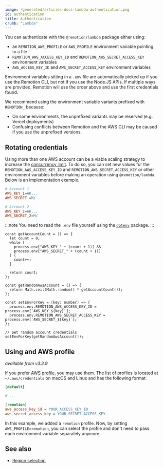 ```yaml
---
image: /generated/articles-docs-lambda-authentication.png
id: authentication
title: Authentication
crumb: "Lambda"
---
```


You can authenticate with the `@remotion/lambda` package either using:

- an `REMOTION_AWS_PROFILE` or `AWS_PROFILE` environment variable pointing to a file
- `REMOTION_AWS_ACCESS_KEY_ID` and `REMOTION_AWS_SECRET_ACCESS_KEY` environment variables
- `AWS_ACCESS_KEY_ID` and `AWS_SECRET_ACCESS_KEY` environment variables

Environment variables sitting in a `.env` file are automatically picked up if you use the Remotion CLI, but not if you use the Node.JS APIs. If multiple ways are provided, Remotion will use the order above and use the first credentials found.

We recommend using the environment variable variants prefixed with `REMOTION_` because:

- On some environments, the unprefixed variants may be reserved (e.g. Vercel deployments)
- Confusing conflicts between Remotion and the AWS CLI may be caused if you use the unprefixed versions.

## Rotating credentials

Using more than one AWS account can be a viable scaling strategy to increase the [concurrency limit](/docs/concurrency). To do so, you can set new values for the `REMOTION_AWS_ACCESS_KEY_ID` and `REMOTION_AWS_SECRET_ACCESS_KEY` or other environment variables before making an operation using `@remotion/lambda`. Below is an implementation example.

```ini title=".env"
# Account 1
AWS_KEY_1=AK...
AWS_SECRET_=M/

# Account 2
AWS_KEY_2=AK...
AWS_SECRET_2=M/
```

:::note
You need to read the `.env` file yourself using the [`dotenv`](https://npmjs.org/packages/dotenv) package.
:::

```tsx twoslash title="rotate-credentials.ts"
const getAccountCount = () => {
  let count = 0;
  while (
    process.env["AWS_KEY_" + (count + 1)] &&
    process.env["AWS_SECRET_" + (count + 1)]
  ) {
    count++;
  }

  return count;
};

const getRandomAwsAccount = () => {
  return Math.ceil(Math.random() * getAccountCount());
};

const setEnvForKey = (key: number) => {
  process.env.REMOTION_AWS_ACCESS_KEY_ID = process.env[`AWS_KEY_${key}`];
  process.env.REMOTION_AWS_SECRET_ACCESS_KEY = process.env[`AWS_SECRET_${key}`];
};

// Set random account credentials
setEnvForKey(getRandomAwsAccount());
```

## Using and AWS profile

_available from v3.3.9_

If you prefer [AWS profile](https://docs.aws.amazon.com/cli/latest/userguide/cli-configure-profiles.html), you may use them. The list of profiles is located at `~/.aws/credentials` on macOS and Linux and has the following format:

```ini title="~/.aws/credentials"
[default]

# ...

[remotion]
aws_access_key_id = YOUR_ACCESS_KEY_ID
aws_secret_access_key = YOUR_SECRET_ACCESS_KEY
```

In this example, we added a `remotion` profile. Now, by setting `AWS_PROFILE=remotion`, you can select the profile and don't need to pass each environment variable separately anymore.

## See also

- [Region selection](/docs/lambda/region-selection)
